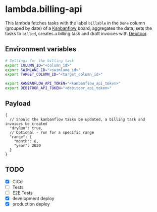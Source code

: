 # lambda.billing-api

This lambda fetches tasks with the label `billable` in the `Done` column (grouped by date) of a [Kanbanflow](https://kanbanflow.com/) board, aggregates the data, sets the tasks to `billed`, creates a billing task and draft invoices with [Debitoor](https://debitoor.de/).

## Environment variables

```bash
# Settings for the billing task
export COLUMN_ID="<column_id>"
export SWIMLANE_ID="<swimlane_id>"
export TARGET_COLUMN_ID="<target_column_id>"

export KANBANFLOW_API_TOKEN="<kanbanflow_api_token>"
export DEBITOOR_API_TOKEN="<debitoor_api_token>"
```

## Payload

```jsonc
{
  // Should the kanbanflow tasks be updated, a billing task and invoices be created
  "dryRun": true,
  // Optional - run for a specific range
  "range": {
    "month": 8,
    "year": 2020
  }
}
```

## TODO

- [x] CiCd
- [ ] Tests
- [ ] E2E Tests
- [x] development deploy
- [x] production deploy
